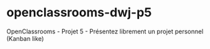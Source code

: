 # openclassrooms-dwj-p5

OpenClassrooms - Projet 5 - Présentez librement un projet personnel (Kanban like)

